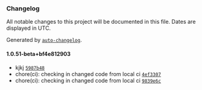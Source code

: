 ### Changelog

All notable changes to this project will be documented in this file. Dates are displayed in UTC.

Generated by [`auto-changelog`](https://github.com/CookPete/auto-changelog).

#### 1.0.51-beta+bf4e812903

- kjkj [`5987b48`](https://github.com/GurdipS5/Kinderworx.Utilities.BuildUtilities/commit/5987b48c01ccd33a57e07176d86b97c8a58bf99e)
- chore(ci): checking in changed code from local ci [`4ef3307`](https://github.com/GurdipS5/Kinderworx.Utilities.BuildUtilities/commit/4ef330703495cd31e33eb5eb526107ed34f93aa6)
- chore(ci): checking in changed code from local ci [`9839e6c`](https://github.com/GurdipS5/Kinderworx.Utilities.BuildUtilities/commit/9839e6c601a2a972e7f166c8a92597f014c7372b)
